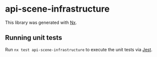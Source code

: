 # api-scene-infrastructure

This library was generated with [Nx](https://nx.dev).

## Running unit tests

Run `nx test api-scene-infrastructure` to execute the unit tests via [Jest](https://jestjs.io).
